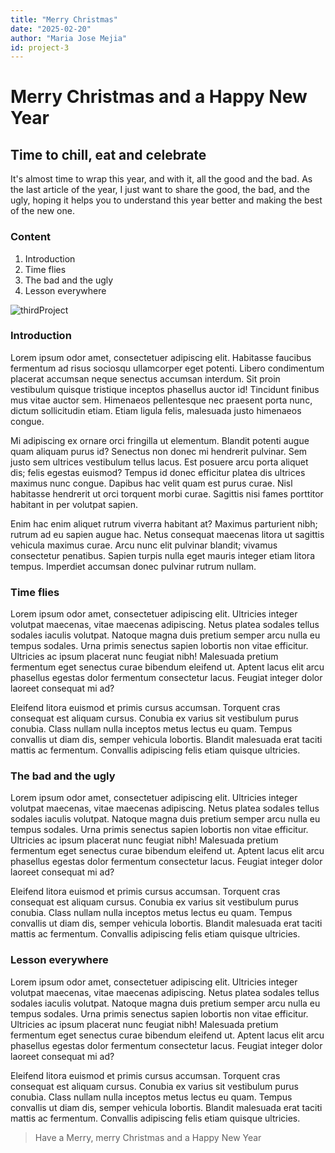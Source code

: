 ```yaml
---
title: "Merry Christmas"
date: "2025-02-20"
author: "Maria Jose Mejia"
id: project-3
---
```


# Merry Christmas and a Happy New Year
## Time to chill, eat and celebrate
It's almost time to wrap this year, and with it, all the good and the bad. As the last article of the year, I just want to share the good, the bad, and the ugly, hoping it helps you to understand this year better and making the best of the new one.  

### Content
1. Introduction
2. Time flies
3. The bad and the ugly
4. Lesson everywhere

![thirdProject](/public/merryChristmas.png)

### Introduction
Lorem ipsum odor amet, consectetuer adipiscing elit. Habitasse faucibus fermentum ad risus sociosqu ullamcorper eget potenti. Libero condimentum placerat accumsan neque senectus accumsan interdum. Sit proin vestibulum quisque tristique inceptos phasellus auctor id! Tincidunt finibus mus vitae auctor sem. Himenaeos pellentesque nec praesent porta nunc, dictum sollicitudin etiam. Etiam ligula felis, malesuada justo himenaeos congue.

Mi adipiscing ex ornare orci fringilla ut elementum. Blandit potenti augue quam aliquam purus id? Senectus non donec mi hendrerit pulvinar. Sem justo sem ultrices vestibulum tellus lacus. Est posuere arcu porta aliquet dis; felis egestas euismod? Tempus id donec efficitur platea dis ultrices maximus nunc congue. Dapibus hac velit quam est purus curae. Nisl habitasse hendrerit ut orci torquent morbi curae. Sagittis nisi fames porttitor habitant in per volutpat sapien.

Enim hac enim aliquet rutrum viverra habitant at? Maximus parturient nibh; rutrum ad eu sapien augue hac. Netus consequat maecenas litora ut sagittis vehicula maximus curae. Arcu nunc elit pulvinar blandit; vivamus consectetur penatibus. Sapien turpis nulla eget mauris integer etiam litora tempus. Imperdiet accumsan donec pulvinar rutrum nullam.

### Time flies
Lorem ipsum odor amet, consectetuer adipiscing elit. Ultricies integer volutpat maecenas, vitae maecenas adipiscing. Netus platea sodales tellus sodales iaculis volutpat. Natoque magna duis pretium semper arcu nulla eu tempus sodales. Urna primis senectus sapien lobortis non vitae efficitur. Ultricies ac ipsum placerat nunc feugiat nibh! Malesuada pretium fermentum eget senectus curae bibendum eleifend ut. Aptent lacus elit arcu phasellus egestas dolor fermentum consectetur lacus. Feugiat integer dolor laoreet consequat mi ad?

Eleifend litora euismod et primis cursus accumsan. Torquent cras consequat est aliquam cursus. Conubia ex varius sit vestibulum purus conubia. Class nullam nulla inceptos metus lectus eu quam. Tempus convallis ut diam dis, semper vehicula lobortis. Blandit malesuada erat taciti mattis ac fermentum. Convallis adipiscing felis etiam quisque ultricies.

### The bad and the ugly
Lorem ipsum odor amet, consectetuer adipiscing elit. Ultricies integer volutpat maecenas, vitae maecenas adipiscing. Netus platea sodales tellus sodales iaculis volutpat. Natoque magna duis pretium semper arcu nulla eu tempus sodales. Urna primis senectus sapien lobortis non vitae efficitur. Ultricies ac ipsum placerat nunc feugiat nibh! Malesuada pretium fermentum eget senectus curae bibendum eleifend ut. Aptent lacus elit arcu phasellus egestas dolor fermentum consectetur lacus. Feugiat integer dolor laoreet consequat mi ad?

Eleifend litora euismod et primis cursus accumsan. Torquent cras consequat est aliquam cursus. Conubia ex varius sit vestibulum purus conubia. Class nullam nulla inceptos metus lectus eu quam. Tempus convallis ut diam dis, semper vehicula lobortis. Blandit malesuada erat taciti mattis ac fermentum. Convallis adipiscing felis etiam quisque ultricies.

### Lesson everywhere
Lorem ipsum odor amet, consectetuer adipiscing elit. Ultricies integer volutpat maecenas, vitae maecenas adipiscing. Netus platea sodales tellus sodales iaculis volutpat. Natoque magna duis pretium semper arcu nulla eu tempus sodales. Urna primis senectus sapien lobortis non vitae efficitur. Ultricies ac ipsum placerat nunc feugiat nibh! Malesuada pretium fermentum eget senectus curae bibendum eleifend ut. Aptent lacus elit arcu phasellus egestas dolor fermentum consectetur lacus. Feugiat integer dolor laoreet consequat mi ad?

Eleifend litora euismod et primis cursus accumsan. Torquent cras consequat est aliquam cursus. Conubia ex varius sit vestibulum purus conubia. Class nullam nulla inceptos metus lectus eu quam. Tempus convallis ut diam dis, semper vehicula lobortis. Blandit malesuada erat taciti mattis ac fermentum. Convallis adipiscing felis etiam quisque ultricies.

> Have a Merry, merry Christmas and a Happy New Year